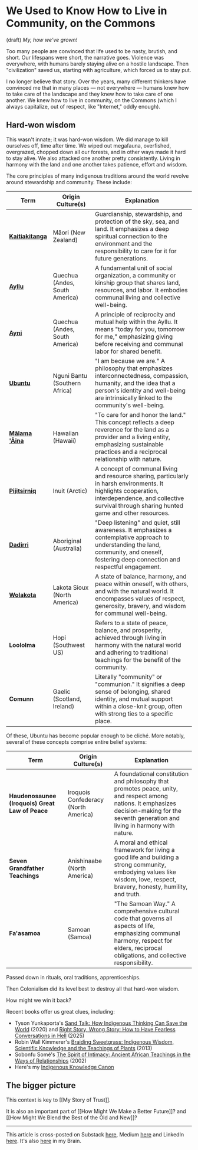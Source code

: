 # We Used to Know How to Live in Community, on the Commons 
 (draft) 
*My, how we've grown! </irony>* 

Too many people are convinced that life used to be nasty, brutish, and short. Our lifespans were short, the narrative goes. Violence was everywhere, with humans barely staying alive on a hostile landscape. Then "civilization" saved us, starting with agriculture, which forced us to stay put. 

I no longer believe that story. Over the years, many different thinkers have convinced me that in many places — not everywhere — humans knew how to take care of the landscape and they knew how to take care of one another. We knew how to live in community, on the Commons (which I always capitalize, out of respect, like "Internet," oddly enough). 

## Hard-won wisdom 

This wasn't innate; it was hard-won wisdom. We did manage to kill ourselves off, time after time. We wiped out megafauna, overfished, overgrazed, chopped down all our forests, and in other ways made it hard to stay alive. We also attacked one another pretty consistently. Living in harmony with the land and one another takes patience, effort and wisdom. 

The core principles of many indigenous traditions around the world revolve around stewardship and community. These include: 

| **Term**                                                                         | **Origin Culture(s)**          | **Explanation**                                                                                                                                                                                             |
| -------------------------------------------------------------------------------- | ------------------------------ | ----------------------------------------------------------------------------------------------------------------------------------------------------------------------------------------------------------- |
| **[Kaitiakitanga](https://en.wikipedia.org/wiki/Kaitiakitanga)**                 | Māori (New Zealand)            | Guardianship, stewardship, and protection of the sky, sea, and land. It emphasizes a deep spiritual connection to the environment and the responsibility to care for it for future generations.             |
| **[Ayllu](https://en.wikipedia.org/wiki/Ayllu)**                                 | Quechua (Andes, South America) | A fundamental unit of social organization, a community or kinship group that shares land, resources, and labor. It embodies communal living and collective well-being.                                      |
| **[Ayni](https://en.wikipedia.org/wiki/Ayni)**                                   | Quechua (Andes, South America) | A principle of reciprocity and mutual help within the Ayllu. It means "today for you, tomorrow for me," emphasizing giving before receiving and communal labor for shared benefit.                          |
| **[Ubuntu](https://en.wikipedia.org/wiki/Ubuntu_philosophy)**                    | Nguni Bantu (Southern Africa)  | "I am because we are." A philosophy that emphasizes interconnectedness, compassion, humanity, and the idea that a person's identity and well-being are intrinsically linked to the community's well-being.  |
| **[Mālama 'Āina](https://www.alaulili.com/malama-aina.html)**                    | Hawaiian (Hawaii)              | "To care for and honor the land." This concept reflects a deep reverence for the land as a provider and a living entity, emphasizing sustainable practices and a reciprocal relationship with nature.       |
| **[Pijitsirniq](https://www.premier.gov.nu.ca/en/about/our-guiding-principles)** | Inuit (Arctic)                 | A concept of communal living and resource sharing, particularly in harsh environments. It highlights cooperation, interdependence, and collective survival through sharing hunted game and other resources. |
| **[Dadirri](https://bra.in/8pJJ4g)**                                             | Aboriginal (Australia)         | "Deep listening" and quiet, still awareness. It emphasizes a contemplative approach to understanding the land, community, and oneself, fostering deep connection and respectful engagement.                 |
| **[Wolakota](https://www.wolakotaproject.org/)**                                 | Lakota Sioux (North America)   | A state of balance, harmony, and peace within oneself, with others, and with the natural world. It encompasses values of respect, generosity, bravery, and wisdom for communal well-being.                  |
| **Loololma**                                                                     | Hopi (Southwest US)            | Refers to a state of peace, balance, and prosperity, achieved through living in harmony with the natural world and adhering to traditional teachings for the benefit of the community.                      |
| **Comunn**                                                                       | Gaelic (Scotland, Ireland)     | Literally "community" or "communion." It signifies a deep sense of belonging, shared identity, and mutual support within a close-knit group, often with strong ties to a specific place.                    |

Of these, Ubuntu has become popular enough to be cliché. More notably, several of these concepts comprise entire belief systems:

| **Term**                                        | **Origin Culture(s)**                | **Explanation**                                                                                                                                                                               |
| ----------------------------------------------- | ------------------------------------ | --------------------------------------------------------------------------------------------------------------------------------------------------------------------------------------------- |
| **Haudenosaunee (Iroquois) Great Law of Peace** | Iroquois Confederacy (North America) | A foundational constitution and philosophy that promotes peace, unity, and respect among nations. It emphasizes decision-making for the seventh generation and living in harmony with nature. |
| **Seven Grandfather Teachings**                 | Anishinaabe (North America)          | A moral and ethical framework for living a good life and building a strong community, embodying values like wisdom, love, respect, bravery, honesty, humility, and truth.                     |
| **Fa'asamoa**                                   | Samoan (Samoa)                       | "The Samoan Way." A comprehensive cultural code that governs all aspects of life, emphasizing communal harmony, respect for elders, reciprocal obligations, and collective responsibility.    |

Passed down in rituals, oral traditions, apprenticeships. 

Then Colonialism did its level best to destroy all that hard-won wisdom. 

How might we win it back? 

Recent books offer us great clues, including: 

- Tyson Yunkaporta's [Sand Talk: How Indigenous Thinking Can Save the World](https://www.amazon.com/dp/B07WG8LKSN/jerrymichalskisr) (2020) and [Right Story, Wrong Story: How to Have Fearless Conversations in Hell](https://www.amazon.com/Right-Story-Wrong-Fearless-Conversations-ebook/dp/B0D3C72FCN/jerrymichalskisr) (2025) 
- Robin Wall Kimmerer's [Braiding Sweetgrass: Indigenous Wisdom, Scientific Knowledge and the Teachings of Plants](https://www.amazon.com/gp/product/B00D0V44LC/jerrymichalskisr) (2013)
- Sobonfu Somé's [The Spirit of Intimacy: Ancient African Teachings in the Ways of Relationships](https://www.amazon.com/Spirit-Intimacy-Ancient-Teachings-Relationships-ebook/dp/B0F1H6Y5CD/jerrymichalskisr) (2002) 
- Here's my [Indigenous Knowledge Canon](https://bra.in/4qzgM6) 

## The bigger picture 

This context is key to [[My Story of Trust]]. 

It is also an important part of [[How Might We Make a Better Future]]? and [[How Might We Blend the Best of the Old and New]]? 

--- 
This article is cross-posted on Substack [here](), Medium [here]() and LinkedIn [here](). It's also [here]() in my Brain.  